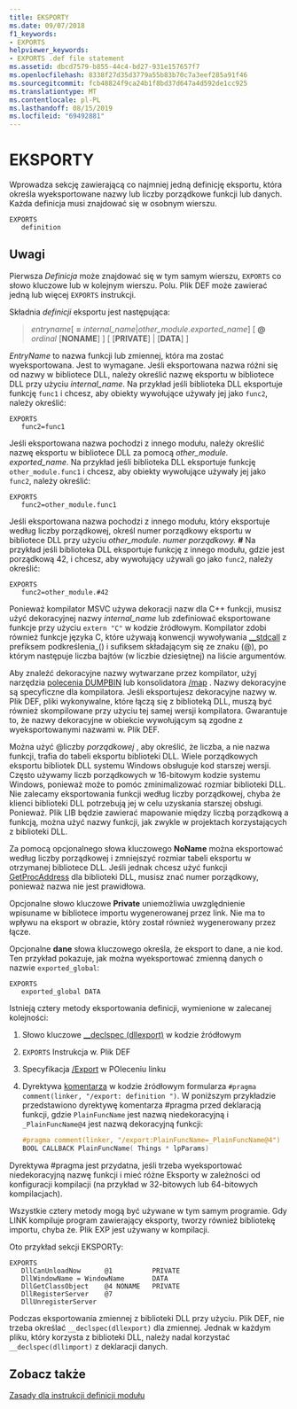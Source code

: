 ```yaml
---
title: EKSPORTY
ms.date: 09/07/2018
f1_keywords:
- EXPORTS
helpviewer_keywords:
- EXPORTS .def file statement
ms.assetid: dbcd7579-b855-44c4-bd27-931e157657f7
ms.openlocfilehash: 8338f27d35d3779a55b83b70c7a3eef285a91f46
ms.sourcegitcommit: fcb48824f9ca24b1f8bd37d647a4d592de1cc925
ms.translationtype: MT
ms.contentlocale: pl-PL
ms.lasthandoff: 08/15/2019
ms.locfileid: "69492881"
---
```

# <a name="exports"></a>EKSPORTY

Wprowadza sekcję zawierającą co najmniej jedną definicję eksportu, która określa wyeksportowane nazwy lub liczby porządkowe funkcji lub danych. Każda definicja musi znajdować się w osobnym wierszu.

```DEF
EXPORTS
   definition
```

## <a name="remarks"></a>Uwagi

Pierwsza *Definicja* może znajdować się w tym samym wierszu, `EXPORTS` co słowo kluczowe lub w kolejnym wierszu. Polu. Plik DEF może zawierać jedną lub więcej `EXPORTS` instrukcji.

Składnia *definicji* eksportu jest następująca:

> *entryname*\[ __=__ *internal_name*|*other_module.exported_name*] \[ **\@** _ordinal_ \[**NONAME**] ] \[ \[**PRIVATE**] | \[**DATA**] ]

*EntryName* to nazwa funkcji lub zmiennej, która ma zostać wyeksportowana. Jest to wymagane. Jeśli eksportowana nazwa różni się od nazwy w bibliotece DLL, należy określić nazwę eksportu w bibliotece DLL przy użyciu *internal_name*. Na przykład jeśli biblioteka DLL eksportuje funkcję `func1` i chcesz, aby obiekty wywołujące używały jej jako `func2`, należy określić:

```DEF
EXPORTS
   func2=func1
```

Jeśli eksportowana nazwa pochodzi z innego modułu, należy określić nazwę eksportu w bibliotece DLL za pomocą *other_module. exported_name*. Na przykład jeśli biblioteka DLL eksportuje funkcję `other_module.func1` i chcesz, aby obiekty wywołujące używały jej jako `func2`, należy określić:

```DEF
EXPORTS
   func2=other_module.func1
```

Jeśli eksportowana nazwa pochodzi z innego modułu, który eksportuje według liczby porządkowej, określ numer porządkowy eksportu w bibliotece DLL przy użyciu *other_module*. *numer porządkowy.* __#__ Na przykład jeśli biblioteka DLL eksportuje funkcję z innego modułu, gdzie jest porządkową 42, i chcesz, aby wywołujący używali go jako `func2`, należy określić:

```DEF
EXPORTS
   func2=other_module.#42
```

Ponieważ kompilator MSVC używa dekoracji nazw dla C++ funkcji, musisz użyć dekoracyjnej nazwy *internal_name* lub zdefiniować eksportowane funkcje przy użyciu `extern "C"` w kodzie źródłowym. Kompilator zdobi również funkcje języka C, które używają konwencji wywoływania [__stdcall](../../cpp/stdcall.md) z prefiksem podkreślenia\_() i sufiksem składającym się ze znaku (\@), po którym następuje liczba bajtów (w liczbie dziesiętnej) na liście argumentów.

Aby znaleźć dekoracyjne nazwy wytwarzane przez kompilator, użyj narzędzia [polecenia DUMPBIN](dumpbin-reference.md) lub konsolidatora [/map](map-generate-mapfile.md) . Nazwy dekoracyjne są specyficzne dla kompilatora. Jeśli eksportujesz dekoracyjne nazwy w. Plik DEF, pliki wykonywalne, które łączą się z biblioteką DLL, muszą być również skompilowane przy użyciu tej samej wersji kompilatora. Gwarantuje to, że nazwy dekoracyjne w obiekcie wywołującym są zgodne z wyeksportowanymi nazwami w. Plik DEF.

Można użyć \@liczby *porządkowej* , aby określić, że liczba, a nie nazwa funkcji, trafia do tabeli eksportu biblioteki DLL. Wiele porządkowych eksportu bibliotek DLL systemu Windows obsługuje kod starszej wersji. Często używamy liczb porządkowych w 16-bitowym kodzie systemu Windows, ponieważ może to pomóc zminimalizować rozmiar biblioteki DLL. Nie zalecamy eksportowania funkcji według liczby porządkowej, chyba że klienci biblioteki DLL potrzebują jej w celu uzyskania starszej obsługi. Ponieważ. Plik LIB będzie zawierać mapowanie między liczbą porządkową a funkcją, można użyć nazwy funkcji, jak zwykle w projektach korzystających z biblioteki DLL.

Za pomocą opcjonalnego słowa kluczowego **NoName** można eksportować według liczby porządkowej i zmniejszyć rozmiar tabeli eksportu w otrzymanej bibliotece DLL. Jeśli jednak chcesz użyć funkcji [GetProcAddress](/windows/win32/api/libloaderapi/nf-libloaderapi-getprocaddress) dla biblioteki DLL, musisz znać numer porządkowy, ponieważ nazwa nie jest prawidłowa.

Opcjonalne słowo kluczowe **Private** uniemożliwia uwzględnienie wpisuname w bibliotece importu wygenerowanej przez link. Nie ma to wpływu na eksport w obrazie, który został również wygenerowany przez łącze.

Opcjonalne **dane** słowa kluczowego określa, że eksport to dane, a nie kod. Ten przykład pokazuje, jak można wyeksportować zmienną danych o nazwie `exported_global`:

```DEF
EXPORTS
   exported_global DATA
```

Istnieją cztery metody eksportowania definicji, wymienione w zalecanej kolejności:

1. Słowo kluczowe [__declspec (dllexport)](../../cpp/dllexport-dllimport.md) w kodzie źródłowym

1. `EXPORTS` Instrukcja w. Plik DEF

1. Specyfikacja [/Export](export-exports-a-function.md) w POleceniu linku

1. Dyrektywa [komentarza](../../preprocessor/comment-c-cpp.md) w kodzie źródłowym formularza `#pragma comment(linker, "/export: definition ")`. W poniższym przykładzie przedstawiono dyrektywę komentarza #pragma przed deklaracją funkcji, gdzie `PlainFuncName` jest nazwą niedekoracyjną i `_PlainFuncName@4` jest nazwą dekoracyjną funkcji:

    ```cpp
    #pragma comment(linker, "/export:PlainFuncName=_PlainFuncName@4")
    BOOL CALLBACK PlainFuncName( Things * lpParams)
    ```

Dyrektywa #pragma jest przydatna, jeśli trzeba wyeksportować niedekoracyjną nazwę funkcji i mieć różne Eksporty w zależności od konfiguracji kompilacji (na przykład w 32-bitowych lub 64-bitowych kompilacjach).

Wszystkie cztery metody mogą być używane w tym samym programie. Gdy LINK kompiluje program zawierający eksporty, tworzy również bibliotekę importu, chyba że. Plik EXP jest używany w kompilacji.

Oto przykład sekcji EKSPORTy:

```DEF
EXPORTS
   DllCanUnloadNow      @1          PRIVATE
   DllWindowName = WindowName       DATA
   DllGetClassObject    @4 NONAME   PRIVATE
   DllRegisterServer    @7
   DllUnregisterServer
```

Podczas eksportowania zmiennej z biblioteki DLL przy użyciu. Plik DEF, nie trzeba określać `__declspec(dllexport)` dla zmiennej. Jednak w każdym pliku, który korzysta z biblioteki DLL, należy nadal korzystać `__declspec(dllimport)` z deklaracji danych.

## <a name="see-also"></a>Zobacz także

[Zasady dla instrukcji definicji modułu](rules-for-module-definition-statements.md)
